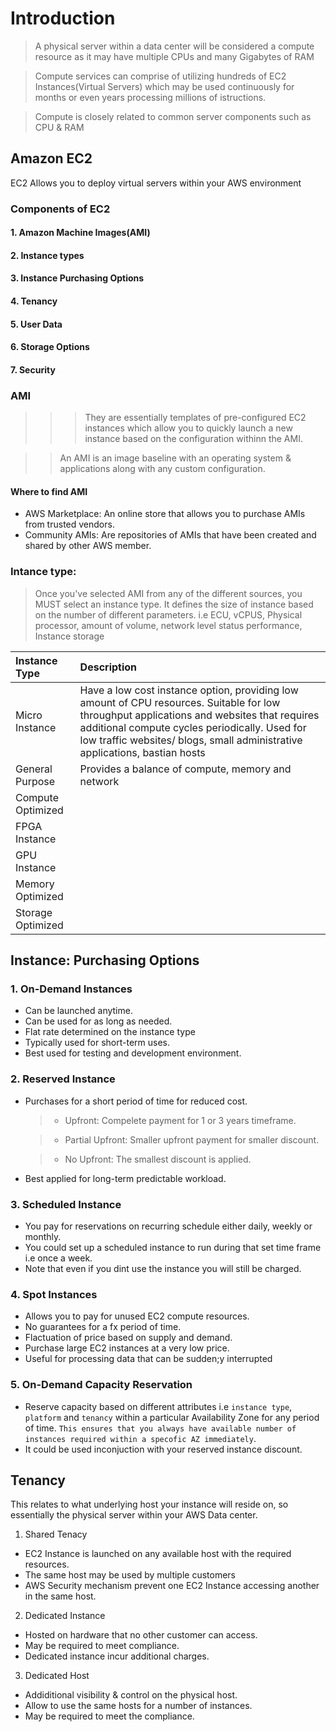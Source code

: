 # Introduction

>A physical server within a data center will be considered a compute resource as it may have multiple CPUs and many Gigabytes of RAM

>Compute services can comprise of utilizing hundreds of EC2 Instances(Virtual Servers) which may be used continuously for months or even years processing millions of istructions.

>Compute is closely related to common server components such as CPU & RAM

## Amazon EC2
EC2 Allows you to deploy virtual servers within your AWS environment
### Components of EC2
#### 1. Amazon Machine Images(AMI)
#### 2. Instance types
#### 3. Instance Purchasing Options
#### 4. Tenancy
#### 5. User Data
#### 6. Storage Options
#### 7. Security

### AMI
>>> They are essentially templates of pre-configured EC2 instances which allow you to quickly launch a new instance based on the configuration withinn the AMI.

>>An AMI is an image baseline with an operating system & applications along with any custom configuration.

#### Where to find AMI
- AWS Marketplace: An online store that allows you to purchase AMIs from trusted vendors.
- Community AMIs: Are repositories of AMIs that have been created and shared by other AWS member.

### Intance type:
> Once you've selected AMI from any of the different sources, you MUST select an instance type.
> It defines the size of instance based on the number of different parameters.  i.e ECU, vCPUS, Physical processor, amount of volume, network level status performance, Instance storage

| Instance Type     | Description
| :---              |:---
| Micro Instance    | Have a low cost instance option, providing low amount of CPU resources. Suitable for low throughput applications and websites that requires additional compute cycles periodically. Used for low traffic websites/ blogs, small administrative applications, bastian hosts |
| General Purpose   | Provides a balance of compute, memory and network|
| Compute Optimized |
| FPGA Instance     |
| GPU Instance      |
| Memory Optimized  |
| Storage Optimized |

## Instance: Purchasing Options
### 1. On-Demand Instances
- Can be launched anytime.
- Can be used for as long as needed.
- Flat rate determined on the instance type
- Typically used for short-term uses.
- Best used for testing and development environment.

### 2. Reserved Instance
- Purchases for a short period of time for reduced cost.
  > * Upfront:
  > Compelete payment for 1 or 3 years timeframe.

  > * Partial Upfront:
  > Smaller upfront payment for smaller discount.

  > * No Upfront: The smallest discount is applied.

- Best applied for long-term predictable workload.

### 3. Scheduled Instance
- You pay for reservations on recurring schedule either daily, weekly or monthly.
- You could set up a scheduled instance to run during that set time frame i.e once a week. 
- Note that even if you dint use the instance you will still be charged.

### 4. Spot Instances
- Allows you to pay for unused EC2 compute resources.
- No guarantees for a fx period of time.
- Flactuation of price based on supply and demand.
- Purchase large EC2 instances at a very low price.
- Useful for processing data that can be sudden;y interrupted

### 5. On-Demand Capacity Reservation
- Reserve capacity based on different attributes i.e `instance type`, `platform` and `tenancy` within a particular Availability Zone for any period of time. `This ensures that you always have available number of instances required within a specofic AZ immediately`.
- It could be used inconjuction with your reserved instance discount.

## Tenancy
This relates to what underlying host your instance will reside on, so essentially the physical server within your AWS Data center.

1. Shared Tenacy
- EC2 Instance is launched on any available host with the required resources.
- The same host may be used by multiple customers
- AWS Security mechanism prevent one EC2 Instance accessing another in the same host.
2. Dedicated Instance
- Hosted on hardware that no other customer can access.
- May be required to meet compliance.
- Dedicated instance incur additional charges.

3. Dedicated Host
- Addiditional visibility & control on the physical host.
- Allow to use the same hosts for a number of instances.
- May be required to meet the compliance.

